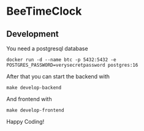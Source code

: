 # BeeTimeClock


## Development

You need a postgresql database

```
docker run -d --name btc -p 5432:5432 -e POSTGRES_PASSWORD=verysecretpassword postgres:16
```

After that you can start the backend with

```
make develop-backend
```

And frontend with
```
make develop-frontend
```


Happy Coding!
